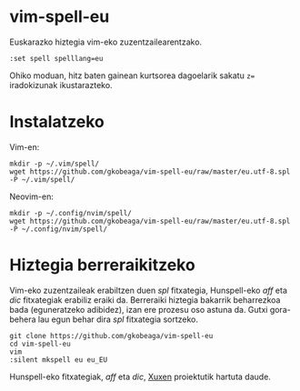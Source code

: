# vim-spell-eu

Euskarazko hiztegia vim-eko zuzentzailearentzako.

```
:set spell spelllang=eu
```

Ohiko moduan, hitz baten gainean kurtsorea dagoelarik sakatu `z=` iradokizunak ikustarazteko.

Instalatzeko
===========

Vim-en:
```
mkdir -p ~/.vim/spell/
wget https://github.com/gkobeaga/vim-spell-eu/raw/master/eu.utf-8.spl -P ~/.vim/spell/
```

Neovim-en:
```
mkdir -p ~/.config/nvim/spell/
wget https://github.com/gkobeaga/vim-spell-eu/raw/master/eu.utf-8.spl -P ~/.config/nvim/spell/
```

Hiztegia berreraikitzeko
=======================

Vim-eko zuzentzaileak erabiltzen duen *spl* fitxategia, Hunspell-eko *aff* eta *dic* fitxategiak erabiliz eraiki da.  Berreraiki hiztegia bakarrik beharrezkoa bada (eguneratzeko adibidez), izan ere prozesu oso astuna da. Gutxi gora-behera lau egun behar dira *spl* fitxategia sortzeko.

```
git clone https://github.com/gkobeaga/vim-spell-eu
cd vim-spell-eu
vim
:silent mkspell eu eu_EU
```

Hunspell-eko fitxategiak, *aff* eta *dic*, [Xuxen](http://xuxen.eus/static/hunspell/xuxen_5.1_hunspell.zip) proiektutik hartuta daude.
